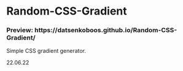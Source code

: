 # Random-CSS-Gradient

<h3>Preview: https://datsenkoboos.github.io/Random-CSS-Gradient/</h3>

Simple CSS gradient generator.

22.06.22